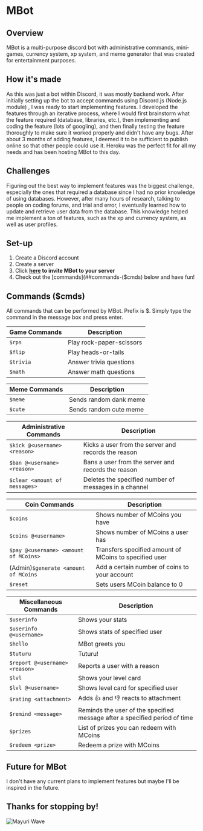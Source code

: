 # MBot

## Overview
MBot is a multi-purpose discord bot with administrative commands, mini-games, currency system, xp system, and meme generator that was created for entertainment purposes.

## How it's made
As this was just a bot within Discord, it was mostly backend work. After initially setting up the bot to accept commands using Discord.js (Node.js module) , I was ready to start 
implementing features. I developed the features through an iterative process, where I would first brainstorm what the feature required (database, libraries, etc.), then implementing and coding
the feature (lots of googling), and then finally testing the feature thoroughly to make sure it worked properly and didn't have any bugs. 
After about 3 months of adding features, I deemed it to be sufficient to publish online so that other people could use it. Heroku was the perfect fit for all my needs and has 
been hosting MBot to this day.

## Challenges
Figuring out the best way to implement features was the biggest challenge, especially the ones that required a database since I had no prior knowledge 
of using databases. However, after many hours of research, talking to people on coding forums, and trial and error, I eventually learned how to update and retrieve user data 
from the database. This knowledge helped me implement a ton of features, such as the xp and currency system, as well as user profiles.

## Set-up
1. Create a Discord account 
2. Create a server
3. Click **[here](https://discord.com/api/oauth2/authorize?client_id=722306796483641366&permissions=8&scope=bot) to invite MBot to your server** 
4. Check out the [commands](##commands-($cmds) below and have fun!

## Commands ($cmds)
All commands that can be performed by MBot. Prefix is $. Simply type the command in the message box and press enter.

| Game Commands | Description |
| ----------- | ----------- |
| `$rps`      | Play rock-paper-scissors       |
| `$flip`   | Play heads-or-tails        |
| `$trivia`      | Answer trivia questions       |
| `$math`   | Answer math questions       |

| Meme Commands | Description |
| ----------- | ----------- |
| `$meme`      | Sends random dank meme   |
| `$cute`      | Sends random cute meme  |

| Administrative Commands | Description |
| ----------- | ----------- |
| `$kick @<username> <reason>`      | Kicks a user from the server and records the reason   |
| `$ban @<username> <reason>`      | Bans a user from the server and records the reason   |
| `$clear <amount of messages>`      | Deletes the specified number of messages in a channel   |

| Coin Commands | Description |
| ----------- | ----------- |
| `$coins`      | Shows number of MCoins you have    |
| `$coins @<username>`      | Shows number of MCoins a user has   |
| `$pay @<username> <amount of MCoins>`   | Transfers specified amount of MCoins to specified user     |
| (Admin)`$generate <amount of MCoins`      | Add a certain number of coins to your account       |
| `$reset`   | Sets users MCoin balance to 0      |

| Miscellaneous Commands | Description |
| ----------- | ----------- |
| `$userinfo`      | Shows your stats |
| `$userinfo @<username>`      | Shows stats of specified user  |
| `$hello`      | MBot greets you |
| `$tuturu`      | Tuturu! |
| `$report @<username> <reason>`  | Reports a user with a reason |
| `$lvl`      | Shows your level card |
| `$lvl @<username>`      | Shows level card for specified user |
| `$rating <attachment>`      | Adds 👍 and 👎 reacts to attachment |
| `$remind <message>`      | Reminds the user of the specified message after a specified period of time |
| `$prizes`      | List of prizes you can redeem with MCoins |
| `$redeem <prize>`      | Redeem a prize with MCoins |


## Future for MBot
I don't have any current plans to implement features but maybe I'll be inspired in the future.

## Thanks for stopping by!
![Mayuri Wave](https://c.tenor.com/8-jJyFqnWxwAAAAC/steins-gate-wave.gif)
